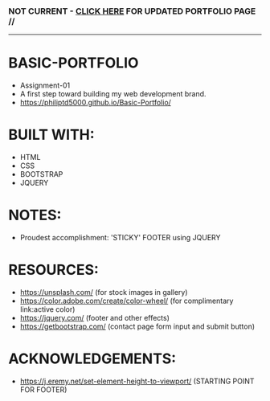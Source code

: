 ### NOT CURRENT - <a href="https://github.com/philiptd5000/my-portfolio">CLICK HERE</a> FOR UPDATED PORTFOLIO PAGE //

<hr>

# BASIC-PORTFOLIO
* Assignment-01
* A first step toward building my web development brand.
* https://philiptd5000.github.io/Basic-Portfolio/ 

# BUILT WITH:
* HTML
* CSS
* BOOTSTRAP
* JQUERY

# NOTES:
* Proudest accomplishment: 'STICKY' FOOTER using JQUERY

# RESOURCES:
* https://unsplash.com/ (for stock images in gallery)
* https://color.adobe.com/create/color-wheel/ (for complimentary link:active color)
* https://jquery.com/ (footer and other effects)
* https://getbootstrap.com/ (contact page form input and submit button)

# ACKNOWLEDGEMENTS:
* https://j.eremy.net/set-element-height-to-viewport/ (STARTING POINT FOR FOOTER)
